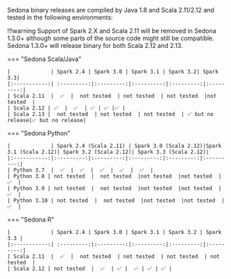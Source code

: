 Sedona binary releases are compiled by Java 1.8 and Scala 2.11/2.12 and tested in the following environments:

!!!warning
	Support of Spark 2.X and Scala 2.11 will be removed in Sedona 1.3.0+ although some parts of the source code might still be compatible. Sedona 1.3.0+ will release binary for both Scala 2.12 and 2.13.

=== "Sedona Scala/Java"
	
	|             | Spark 2.4 | Spark 3.0 | Spark 3.1 | Spark 3.2| Spark 3.3|
	|:-----------:| :---------:|:---------:|:---------:|:---------:|:---------:|
	| Scala 2.11  |  ✅  |  not tested  | not tested  | not tested  |not tested  |
	| Scala 2.12 | ✅  |  ✅  | ✅ | ✅ |✅ |
	| Scala 2.13 |  not tested  | not tested  | not tested  | ✅ but no release|✅ but no release|

=== "Sedona Python"
	
	|             | Spark 2.4 (Scala 2.11) | Spark 3.0 (Scala 2.12)|Spark 3.1 (Scala 2.12)| Spark 3.2 (Scala 2.12)| Spark 3.3 (Scala 2.12)|
	|:-----------:|:---------:|:---------:|:---------:|:---------:|:---------:|
	| Python 3.7  |  ✅  |  ✅  |  ✅  |  ✅  |  ✅  |
	| Python 3.8 | not tested  |  not tested  |not tested  |not tested  |  ✅  |
	| Python 3.9 | not tested  |  not tested  |not tested  |not tested  |  ✅  |
	| Python 3.10 | not tested  |  not tested  |not tested  |not tested  |  ✅  |

=== "Sedona R"
	
	|             | Spark 2.4 | Spark 3.0 | Spark 3.1 | Spark 3.2 | Spark 3.3 | 
	|:-----------:| :---------:|:---------:|:---------:|:---------:|:---------:|
	| Scala 2.11  |  ✅  |  not tested  | not tested  | not tested  | not tested  |
	| Scala 2.12 | not tested  |  ✅  | ✅ |  ✅ | ✅ | ✅ |

